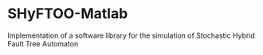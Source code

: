 # SHyFTOO-Matlab
Implementation of a software library for the simulation of Stochastic Hybrid Fault Tree Automaton
